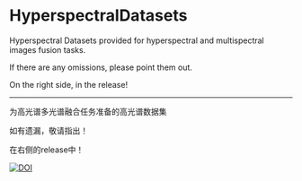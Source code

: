 # HyperspectralDatasets
Hyperspectral Datasets provided for hyperspectral and multispectral images fusion tasks.

If there are any omissions, please point them out.

On the right side, in the release!

****
为高光谱多光谱融合任务准备的高光谱数据集

如有遗漏，敬请指出！

在右侧的release中！


[![DOI](https://zenodo.org/badge/935261392.svg)](https://doi.org/10.5281/zenodo.14891117)

